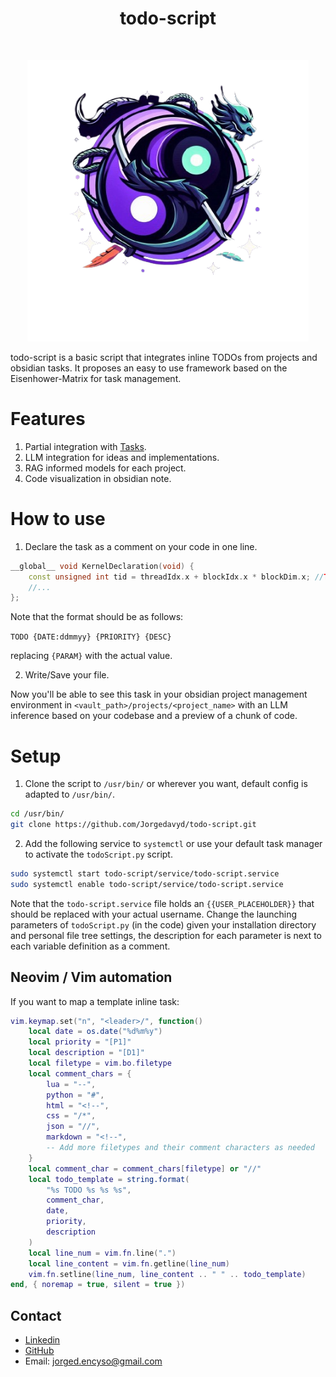 <div align="center">
  <center><h1>todo-script</h1></center>
</div>

<br/>

<p align="center">
    <img src="https://raw.githubusercontent.com/Jorgedavyd/todo-script/main/source/logo.png" height=450 width=450>
</p>

todo-script is a basic script that integrates inline TODOs from projects and obsidian tasks. It proposes an easy to use framework based on the Eisenhower-Matrix for task management.
# Features
1. Partial integration with [Tasks](https://publish.obsidian.md/tasks/Introduction).
2. LLM integration for ideas and implementations.
3. RAG informed models for each project.
4. Code visualization in obsidian note.

# How to use
1. Declare the task as a comment on your code in one line.
```cpp
__global__ void KernelDeclaration(void) {
    const unsigned int tid = threadIdx.x + blockIdx.x * blockDim.x; //TODO 080924 low Probably not valid parameter, look for the right descriptor.
    //...
};
```
Note that the format should be as follows:

`TODO {DATE:ddmmyy} {PRIORITY} {DESC}`

replacing `{PARAM}` with the actual value.

2. Write/Save your file.

Now you'll be able to see this task in your obsidian project management environment in `<vault_path>/projects/<project_name>` with an LLM inference based on your codebase and a preview of a chunk of code.

# Setup
1. Clone the script to `/usr/bin/` or wherever you want, default config is adapted to `/usr/bin/`.

```bash
cd /usr/bin/
git clone https://github.com/Jorgedavyd/todo-script.git
```

2. Add the following service to `systemctl` or use your default task manager to activate the `todoScript.py` script.

```bash
sudo systemctl start todo-script/service/todo-script.service
sudo systemctl enable todo-script/service/todo-script.service
```

Note that the `todo-script.service` file holds an `{{USER_PLACEHOLDER}}` that should be replaced with your actual username. Change the launching parameters of `todoScript.py` (in the code) given your installation directory and personal file tree settings, the description for each parameter is next to each variable definition as a comment.

## Neovim / Vim automation
If you want to map a template inline task:

```lua
vim.keymap.set("n", "<leader>/", function()
    local date = os.date("%d%m%y")
    local priority = "[P1]"
    local description = "[D1]"
    local filetype = vim.bo.filetype
    local comment_chars = {
        lua = "--",
        python = "#",
        html = "<!--",
        css = "/*",
        json = "//",
        markdown = "<!--",
        -- Add more filetypes and their comment characters as needed
    }
    local comment_char = comment_chars[filetype] or "//"
    local todo_template = string.format(
        "%s TODO %s %s %s",
        comment_char,
        date,
        priority,
        description
    )
    local line_num = vim.fn.line(".")
    local line_content = vim.fn.getline(line_num)
    vim.fn.setline(line_num, line_content .. " " .. todo_template)
end, { noremap = true, silent = true })
```

## Contact

- [Linkedin](https://www.linkedin.com/in/jorge-david-enciso-mart%C3%ADnez-149977265/)
- [GitHub](https://github.com/Jorgedavyd)
- Email: jorged.encyso@gmail.com

